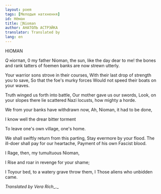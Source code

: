 ```yaml
---
layout: poem
tags: [Мелодыя натхнення]
id: Нёман
title: 🚧Nioman 
author: АНАТОЛЬ АСТРЭЙКА
translator: Translated by 
lang: en
---
```



 
HIOMAN

_Q_  ніогпап, 0 my father Nioman, the sun, like the day dear to me! the bones and rank tatters of foemen banks are now strewn utterly.

Your warrior sons strove in their courses, With their last drop of strength you to save, So  that the foe's murky forces Would not speed their boats on your waves.

Truth winged us forth into battle, Our mother gave us our swords, Look, on your slopes there lie scattered Nazi locusts, how mighty a horde.

We  from your banks have withdrawn now, Ah, Nioman, it had to be done,

I know well the drear bitter torment

To leave one's own village, one's home.

We shall swiftly return from this parting, Stay evermore by your flood. The ill-doer shall pay for our heartache, Payment of his own Fascist blood.

I  Rage, then, my tumultuous Nioman,

I Rise and roar in revenge for your shame;

I  Toyour bed, to a watery grave throw them, I Those aliens who unbidden came.

_Translated_ _by_ _Vera Rich__._
